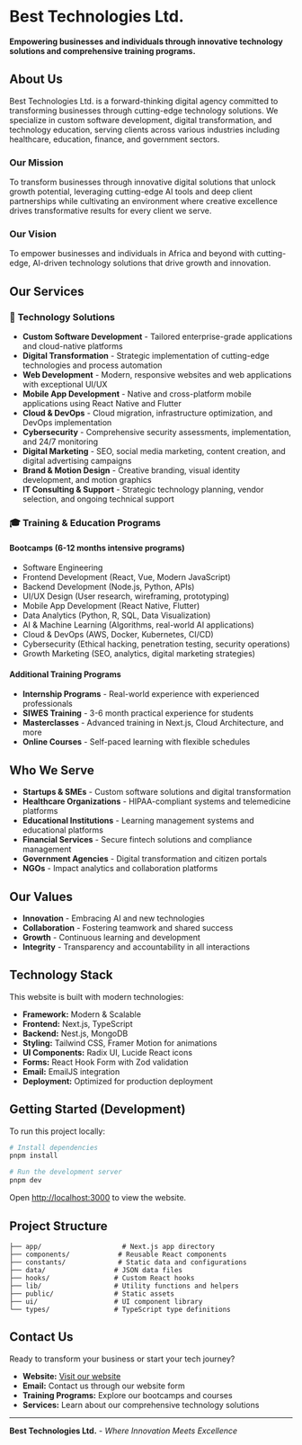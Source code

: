 # Best Technologies Ltd.

**Empowering businesses and individuals through innovative technology solutions and comprehensive training programs.**

## About Us

Best Technologies Ltd. is a forward-thinking digital agency committed to transforming businesses through cutting-edge technology solutions. We specialize in custom software development, digital transformation, and technology education, serving clients across various industries including healthcare, education, finance, and government sectors.

### Our Mission

To transform businesses through innovative digital solutions that unlock growth potential, leveraging cutting-edge AI tools and deep client partnerships while cultivating an environment where creative excellence drives transformative results for every client we serve.

### Our Vision

To empower businesses and individuals in Africa and beyond with cutting-edge, AI-driven technology solutions that drive growth and innovation.

## Our Services

### 🚀 **Technology Solutions**

- **Custom Software Development** - Tailored enterprise-grade applications and cloud-native platforms
- **Digital Transformation** - Strategic implementation of cutting-edge technologies and process automation
- **Web Development** - Modern, responsive websites and web applications with exceptional UI/UX
- **Mobile App Development** - Native and cross-platform mobile applications using React Native and Flutter
- **Cloud & DevOps** - Cloud migration, infrastructure optimization, and DevOps implementation
- **Cybersecurity** - Comprehensive security assessments, implementation, and 24/7 monitoring
- **Digital Marketing** - SEO, social media marketing, content creation, and digital advertising campaigns
- **Brand & Motion Design** - Creative branding, visual identity development, and motion graphics
- **IT Consulting & Support** - Strategic technology planning, vendor selection, and ongoing technical support

### 🎓 **Training & Education Programs**

#### **Bootcamps** (6-12 months intensive programs)

- Software Engineering
- Frontend Development (React, Vue, Modern JavaScript)
- Backend Development (Node.js, Python, APIs)
- UI/UX Design (User research, wireframing, prototyping)
- Mobile App Development (React Native, Flutter)
- Data Analytics (Python, R, SQL, Data Visualization)
- AI & Machine Learning (Algorithms, real-world AI applications)
- Cloud & DevOps (AWS, Docker, Kubernetes, CI/CD)
- Cybersecurity (Ethical hacking, penetration testing, security operations)
- Growth Marketing (SEO, analytics, digital marketing strategies)

#### **Additional Training Programs**

- **Internship Programs** - Real-world experience with experienced professionals
- **SIWES Training** - 3-6 month practical experience for students
- **Masterclasses** - Advanced training in Next.js, Cloud Architecture, and more
- **Online Courses** - Self-paced learning with flexible schedules

## Who We Serve

- **Startups & SMEs** - Custom software solutions and digital transformation
- **Healthcare Organizations** - HIPAA-compliant systems and telemedicine platforms
- **Educational Institutions** - Learning management systems and educational platforms
- **Financial Services** - Secure fintech solutions and compliance management
- **Government Agencies** - Digital transformation and citizen portals
- **NGOs** - Impact analytics and collaboration platforms

## Our Values

- **Innovation** - Embracing AI and new technologies
- **Collaboration** - Fostering teamwork and shared success
- **Growth** - Continuous learning and development
- **Integrity** - Transparency and accountability in all interactions

## Technology Stack

This website is built with modern technologies:

- **Framework:** Modern & Scalable
- **Frontend:** Next.js, TypeScript
- **Backend:** Nest.js, MongoDB
- **Styling:** Tailwind CSS, Framer Motion for animations
- **UI Components:** Radix UI, Lucide React icons
- **Forms:** React Hook Form with Zod validation
- **Email:** EmailJS integration
- **Deployment:** Optimized for production deployment

## Getting Started (Development)

To run this project locally:

```bash
# Install dependencies
pnpm install

# Run the development server
pnpm dev
```

Open [http://localhost:3000](http://localhost:3000) to view the website.

## Project Structure

```
├── app/                    # Next.js app directory
├── components/            # Reusable React components
├── constants/             # Static data and configurations
├── data/                 # JSON data files
├── hooks/                # Custom React hooks
├── lib/                  # Utility functions and helpers
├── public/               # Static assets
├── ui/                   # UI component library
└── types/                # TypeScript type definitions
```

## Contact Us

Ready to transform your business or start your tech journey?

- **Website:** [Visit our website](https://besttechnologiesltd.com/)
- **Email:** Contact us through our website form
- **Training Programs:** Explore our bootcamps and courses
- **Services:** Learn about our comprehensive technology solutions

---

**Best Technologies Ltd.** - _Where Innovation Meets Excellence_
